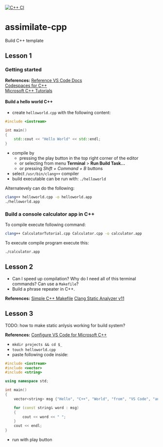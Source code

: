 [![C++ CI](https://github.com/luhtonen/assimilate-cpp/actions/workflows/c-cpp.yml/badge.svg)](https://github.com/luhtonen/assimilate-cpp/actions/workflows/c-cpp.yml)

# assimilate-cpp
Build C++ template

## Lesson 1

### Getting started

__References:__
[Reference VS Code Docs](https://code.visualstudio.com/docs/languages/cpp)<br>
[Codespaces for C++](https://devblogs.microsoft.com/cppblog/customizing-github-codespaces-for-cpp-projects/)<br>
[Microsoft C++ Tutorials](https://learn.microsoft.com/en-us/cpp/cpp/?view=msvc-170)


#### Build a hello world C++

* create `helloworld.cpp` with the following content:
```cpp
#include <iostream>

int main()
{
    std::cout << "Hello World" << std::endl;
}
```
* compile by
    * pressing the play button in the top right corner of the editor 
    * or selecting from menu __Terminal__ > __Run Build Task...__
    * or pressing _Shift + Command + B_ buttons
* select `/usr/bin/clang++` compiler
* build executable can be run with: `./helloworld`

Alternatevely can do the following:
```bash
clang++ helloworld.cpp -o helloworld.app
./helloworld.app
```

### Build a console calculator app in C++

To compile execute following command:
```bash
clang++ CalculatorTutorial.cpp Calculator.cpp -o calculator.app
```

To execute compile program execute this:
```bash
./calculator.app
```

## Lesson 2

* Can I speed up compilation? Why do I need all of this terminal commands? Can use a `Makefile`?
* Build a phrase repeater in C++.

__References:__
[Simple C++ Makefile](https://stackoverflow.com/questions/2481269/how-to-make-a-simple-c-makefile)
[Clang Static Analyzer v11](https://releases.llvm.org/11.0.1/tools/clang/docs/ClangStaticAnalyzer.html)

## Lesson 3

TODO: how to make static anlysis working for build system?

__References:__
[Configure VS Code for Microsoft C++](https://code.visualstudio.com/docs/cpp/config-msvc)

* `mkdir projects && cd $_`
* `touch helloworld.cpp`
* paste following code inside:
```cpp
#include <iostream>
#include <vector>
#include <string>

using namespace std;

int main()
{
    vector<string> msg {"Hello", "C++", "World", "from", "VS Code", "and the C++ extension!"};

    for (const string& word : msg)
    {
        cout << word << " ";
    }
    cout << endl;
}
```
* run with play button
